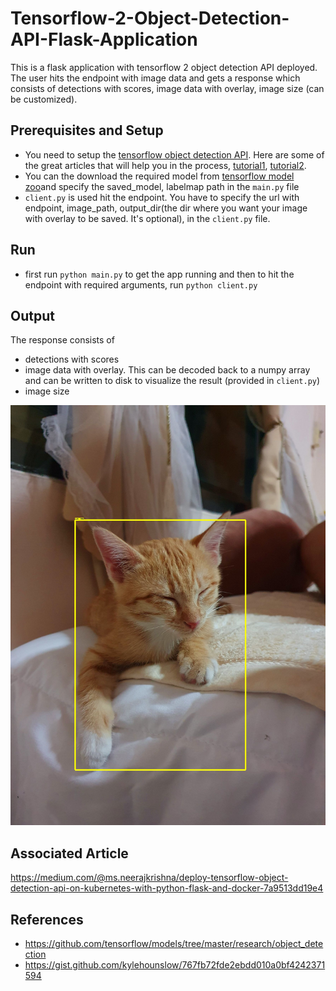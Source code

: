 # Tensorflow-2-Object-Detection-API-Flask-Application
This is a flask application with tensorflow 2 object detection API deployed. The user hits the endpoint with image data and gets a response which consists of detections with scores, image data with overlay, image size (can be customized).

## Prerequisites and Setup
* You need to setup the [tensorflow object detection API](https://github.com/tensorflow/models/tree/master/research/object_detection). Here are some of the great articles that will help you in the process, [tutorial1](https://medium.com/@marklabinski/installing-tensorflow-object-detection-api-on-windows-10-7a4eb83e1e7), [tutorial2](https://gilberttanner.com/blog/installing-the-tensorflow-object-detection-api).
* You can the download the required model from [tensorflow model zoo](https://github.com/tensorflow/models/blob/master/research/object_detection/g3doc/detection_model_zoo.md)and specify the saved_model, labelmap path in the `main.py` file
* `client.py` is used hit the endpoint. You have to specify the url with endpoint, image_path, output_dir(the dir where you want your image with overlay to be saved. It's optional), in the `client.py` file.

## Run
* first run `python main.py`
to get the app running and then to hit the endpoint with required arguments, run `python client.py`

## Output
The response consists of 
* detections with scores
* image data with overlay. This can be decoded back to a numpy array and can be written to disk to visualize the result (provided in `client.py`)
* image size

![](https://github.com/NLGRF/Tensorflow-2-Object-Detection-API-Flask-Application/blob/master/outputs/haru_output.jpg)

## Associated Article
https://medium.com/@ms.neerajkrishna/deploy-tensorflow-object-detection-api-on-kubernetes-with-python-flask-and-docker-7a9513dd19e4

## References
* https://github.com/tensorflow/models/tree/master/research/object_detection
* https://gist.github.com/kylehounslow/767fb72fde2ebdd010a0bf4242371594
